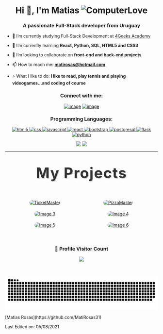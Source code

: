 <h1 align="center">Hi 👋, I'm Matias <img height="40px" alt="ComputerLove" src="https://cdn3.emoji.gg/emojis/97794-computerlove.gif"></h1>
<h3 align="center">A passionate Full-Stack developer from Uruguay </h3>

- 🔭 I’m currently studying Full-Stack Development at <a href="https://4geeks.com/">4Geeks Academy</a>

- 🌱 I’m currently learning **React, Python, SQL, HTML5 and CSS3**

- 👯 I’m looking to collaborate on **front-end and back-end projects**

- 📫 How to reach me: **matirosas@hotmail.com**

- ⚡ What I like to do: **I like to read, play tennis and playing videogames...and coding of course**

<h3 align="center">Connect with me:</h3>
<div align="center">

[![image](https://img.shields.io/badge/LinkedIn-0077B5?style=for-the-badge&logo=linkedin&logoColor=white)](www.linkedin.com/in/matiasrosasmounic)
[![image](https://img.shields.io/badge/Gmail-D14836?style=for-the-badge&logo=email&logoColor=white)](mailto:produtor.matirosas@hotmail.com)
  
</div>

<h3 align="center">Programming Languages:</h3>

<p align="center"> 
  <a href="" target="_blank"> 
    <img src="https://img.shields.io/badge/html5-%23E34F26.svg?style=for-the-badge&logo=html5&logoColor=white" alt="html5"/> 
  </a>
  <a href="" target="_blank"> 
    <img src="https://img.shields.io/badge/css3-%231572B6.svg?style=for-the-badge&logo=css3&logoColor=white" alt="css"/> 
  </a>
  <a href="https://developer.mozilla.org/en-US/docs/Web/JavaScript" target="_blank"> 
    <img src="https://img.shields.io/badge/javascript-%23323330.svg?style=for-the-badge&logo=javascript&logoColor=%23F7DF1E" alt="javascript"/> 
  </a>
  <a href="https://react.dev/" target="_blank"> 
    <img src="https://img.shields.io/badge/react-%2320232a.svg?style=for-the-badge&logo=react&logoColor=%2361DAFB" alt="react"/> 
  </a>
  <a href="https://getbootstrap.com/" target="_blank"> 
    <img src="https://img.shields.io/badge/bootstrap-%238511FA.svg?style=for-the-badge&logo=bootstrap&logoColor=white" alt="bootstrap"/> 
  </a>
  <a href="https://www.postgresql.org/" target="_blank"> 
    <img src="https://img.shields.io/badge/postgres-%23316192.svg?style=for-the-badge&logo=postgresql&logoColor=white" alt="postgresql"/> 
  </a>
  <a href="https://flask.palletsprojects.com/" target="_blank"> 
    <img src="https://img.shields.io/badge/flask-%23000.svg?style=for-the-badge&logo=flask&logoColor=white" alt="flask"/> 
  </a>
  <a href="https://developer.mozilla.org/en-US/docs/Web/JavaScript" target="_blank"> 
    <img src="https://img.shields.io/badge/python-3670A0?style=for-the-badge&logo=python&logoColor=ffdd54" alt="python"/> 
  </a>
</p>

<p align= "center">
  <img height= "150" src="https://github-readme-stats.vercel.app/api?username=MatiRosas31&theme=react&show_icons=true&include_all_commits=true" />
  <img height= "150" src="https://github-readme-stats.vercel.app/api/top-langs/?username=MatiRosas31&theme=react&layout=compact" />
</p>

------
<div align="center">
    <h1 align=center style="text-align: center; font-size: 48px; margin-top: 40px; color: #333; letter-spacing: 2px; text-shadow: 2px 2px #ccc;">My Projects</h1>
  
  <div style="display: grid; grid-template-columns: repeat(auto-fit, minmax(150px, 1fr)); gap: 20px; max-width: 1000px; margin: 40px auto; padding: 20px;">
        <a href="https://example.com/1" target="_blank">
            <img src="https://i.postimg.cc/vTnpZbfg/ticketmaster-landing-1.jpg" alt="TicketMaster" style="width: 40%; height: 218px; border-radius: 10px;">
        </a>
        <a href="https://example.com/2" target="_blank">
            <img src="https://i.postimg.cc/9MXJGRRq/initial.jpg" alt="PizzaMaster" style="width: 40%; height: 218px; border-radius: 10px;">
        </a>
        <a href="https://example.com/3" target="_blank">
            <img src="https://postimg.cc/CRpH4nWy" alt="Image 3" style="width: 40%; height: 218px; border-radius: 10px;">
        </a>
        <a href="https://example.com/4" target="_blank">
            <img src="https://placehold.co/600x400" alt="Image 4" style="width: 40%; height: 218px; border-radius: 10px;">
        </a>
        <a href="https://example.com/5" target="_blank">
            <img src="https://placehold.co/600x400" alt="Image 5" style="width: 40%; height: 218px; border-radius: 10px;">
        </a>
        <a href="https://example.com/6" target="_blank">
            <img src="https://placehold.co/600x400" alt="Image 6" style="width: 40%; height: 218px; border-radius: 10px;">
        </a>
    </div>
 
  </div>

<div align=center>
  <h3><b>📍 Profile Visitor Count</b></h3>
</div>
    
<!-- retro visitor counter -->  
<p align="center" >   
  <img src="https://profile-counter.glitch.me/DHANOLA/count.svg" />  
</p>
   
  
  
  
  
  
  
  
  
  
  
  
  
  <br>
  <p align="center">
  <img src="https://github.com/DHANOLA/DHANOLA/raw/output/github-contribution-grid-snake.svg" alt="snake"></center>
</p>
[Matias Rosas](https://github.com/MatiRosas31)

Last Edited on: 05/08/2021
